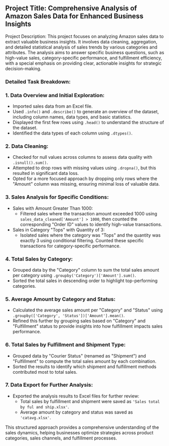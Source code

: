 ## Project Title: Comprehensive Analysis of Amazon Sales Data for Enhanced Business Insights

 Project Description:
This project focuses on analyzing Amazon sales data to extract valuable business insights. It involves data cleaning, aggregation, and detailed statistical analysis of sales trends by various categories and attributes. The analysis aims to answer specific business questions, such as high-value sales, category-specific performance, and fulfillment efficiency, with a special emphasis on providing clear, actionable insights for strategic decision-making.

 ### Detailed Task Breakdown:

### 1. Data Overview and Initial Exploration:
   - Imported sales data from an Excel file.
   - Used `.info()` and `.describe()` to generate an overview of the dataset, including column names, data types, and basic statistics.
   - Displayed the first few rows using `.head()` to understand the structure of the dataset.
   - Identified the data types of each column using `.dtypes()`.

### 2. Data Cleaning:
   - Checked for null values across columns to assess data quality with `.isnull().sum()`.
   - Attempted to drop rows with missing values using `.dropna()`, but this resulted in significant data loss.
   - Opted for a more focused approach by dropping only rows where the "Amount" column was missing, ensuring minimal loss of valuable data.

### 3. Sales Analysis for Specific Conditions:
   - Sales with Amount Greater Than 1000:
     - Filtered sales where the transaction amount exceeded 1000 using `sales_data_cleaned['Amount'] > 1000`, then counted the corresponding "Order ID" values to identify high-value transactions.
   - Sales in Category "Tops" with Quantity of 3:
     - Isolated sales where the category was "Tops" and the quantity was exactly 3 using conditional filtering. Counted these specific transactions for category-specific performance.

### 4. Total Sales by Category:
   - Grouped data by the "Category" column to sum the total sales amount per category using `.groupby('Category')['Amount'].sum()`.
   - Sorted the total sales in descending order to highlight top-performing categories.

### 5. Average Amount by Category and Status:
   - Calculated the average sales amount per "Category" and "Status" using `.groupby(['Category', 'Status'])['Amount'].mean()`.
   - Refined this further by grouping sales based on "Category" and "Fulfillment" status to provide insights into how fulfillment impacts sales performance.

### 6. Total Sales by Fulfillment and Shipment Type:
   - Grouped data by "Courier Status" (renamed as "Shipment") and "Fulfillment" to compute the total sales amount by each combination.
   - Sorted the results to identify which shipment and fulfillment methods contributed most to total sales.

### 7. Data Export for Further Analysis:
   - Exported the analysis results to Excel files for further review:
     - Total sales by fulfillment and shipment were saved as `'Sales total by ful and ship.xlsx'`.
     - Average amount by category and status was saved as `'catavg.xlsx'`.

This structured approach provides a comprehensive understanding of the sales dynamics, helping businesses optimize strategies across product categories, sales channels, and fulfillment processes.

